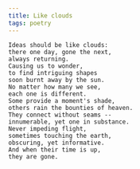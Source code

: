 ```yaml
---
title: Like clouds
tags: poetry
---
```


    Ideas should be like clouds:
    there one day, gone the next,
    always returning.
    Causing us to wonder,
    to find intriguing shapes
    soon burnt away by the sun.
    No matter how many we see,
    each one is different.
    Some provide a moment's shade,
    others rain the bounties of heaven.
    They connect without seams --
    innumerable, yet one in substance.
    Never impeding flight,
    sometimes touching the earth,
    obscuring, yet informative.
    And when their time is up,
    they are gone.


